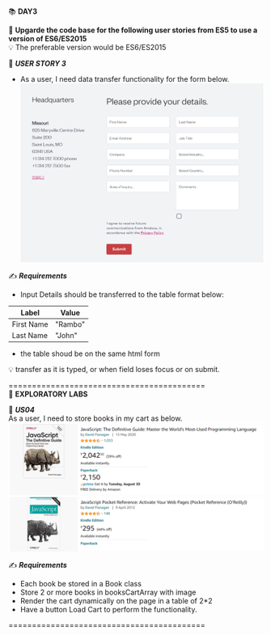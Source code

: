 :books: **DAY3**  

:green_book: **Upgarde the code base for the following user stories from ES5 to use a version of ES6/ES2015**  
:bulb: The preferable version would be ES6/ES2015
  

:beginner: _**USER STORY 3**_
- As a user, I need data transfer functionality for the form below.
![](img/Contacts%20Form.png)  


:writing_hand: **_Requirements_**
  
  - Input Details should be transferred to the table format below:
  
| Label | Value |
|-|-|
| First Name | "Rambo" |
| Last Name | "John" |

- the table shoud be on the same html form

:bulb: transfer as it is typed, or when field loses focus or on submit.


==========================================  
:book: **EXPLORATORY LABS** 

:beginner: _**US04**_  
As a user, I need to store books in my cart as below.
![](img/bookcart.png)  

:writing_hand: **_Requirements_**
  
  - Each book be stored in a Book class
  - Store 2 or more books in booksCartArray with image
  - Render the cart dynamically on the page in a table of 2*2
  - Have a button Load Cart to perform the functionality.

==========================================  

